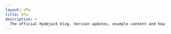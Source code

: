 ```yaml
--- 
layout: dfw
title: Dfw
description: > 
  The official Hydejack blog. Version updates, example content and how-to guides on how to blog with Jekyll. Open `index.html` to edit this text. Test 123 
---
```

